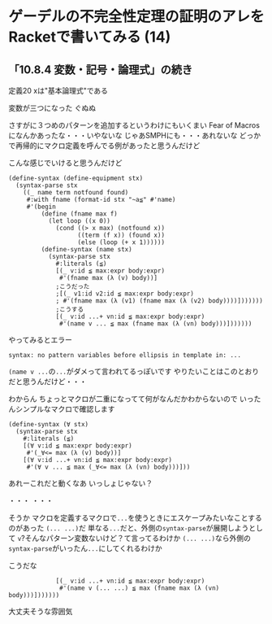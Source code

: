 # ゲーデルの不完全性定理の証明のアレをRacketで書いてみる (14)

## 「10.8.4 変数・記号・論理式」の続き

定義20 xは"基本論理式"である

変数が三つになった
ぐぬぬ

さすがに３つめのパターンを追加するというわけにもいくまい
Fear of Macrosになんかあったな・・・いやないな
じゃあSMPHにも・・・あれないな
どっかで再帰的にマクロ定義を呼んでる例があったと思うんだけど

こんな感じでいけると思うんだけど
```
(define-syntax (define-equipment stx)
  (syntax-parse stx
    ((_ name term notfound found)
     #:with fname (format-id stx "~a≦" #'name)
     #'(begin
         (define (fname max f)
           (let loop ((x 0))
             (cond ((> x max) (notfound x))
                   ((term (f x)) (found x))
                   (else (loop (+ x 1))))))
         (define-syntax (name stx)
           (syntax-parse stx
             #:literals (≦)
             [(_ v:id ≦ max:expr body:expr)
              #'(fname max (λ (v) body))]
             ;こうだった
             ;[(_ v1:id v2:id ≦ max:expr body:expr)
             ; #'(fname max (λ (v1) (fname max (λ (v2) body))))]))))))
             ;こうする
             [(_ v:id ...+ vn:id ≦ max:expr body:expr)
              #'(name v ... ≦ max (fname max (λ (vn) body)))]))))))
```

やってみるとエラー

```
syntax: no pattern variables before ellipsis in template in: ...
```

`(name v ...`の`...`がダメって言われてるっぽいです
やりたいことはこのとおりだと思うんだけど・・・

わからん
ちょっとマクロが二重になってて何がなんだかわからないので
いったんシンプルなマクロで確認します

```
(define-syntax (∀ stx)
  (syntax-parse stx
    #:literals (≦)
    [(∀ v:id ≦ max:expr body:expr)
     #'(_∀<= max (λ (v) body))]
    [(∀ v:id ...+ vn:id ≦ max:expr body:expr)
     #'(∀ v ... ≦ max (_∀<= max (λ (vn) body)))]))
```

あれーこれだと動くなあ
いっしょじゃない？

・・・
・・・

そうか
マクロを定義するマクロで`...`を使うときにエスケープみたいなことするのがあった
`(... ...)`だ
単なる`...`だと、外側の`syntax-parse`が展開しようとして
`v`?そんなパターン変数ないけど？て言ってるわけか
`(... ...)`なら外側の`syntax-parse`がいったん`...`にしてくれるわけか

こうだな

```
             [(_ v:id ...+ vn:id ≦ max:expr body:expr)
              #'(name v (... ...) ≦ max (fname max (λ (vn) body)))]))))))
```

大丈夫そうな雰囲気
